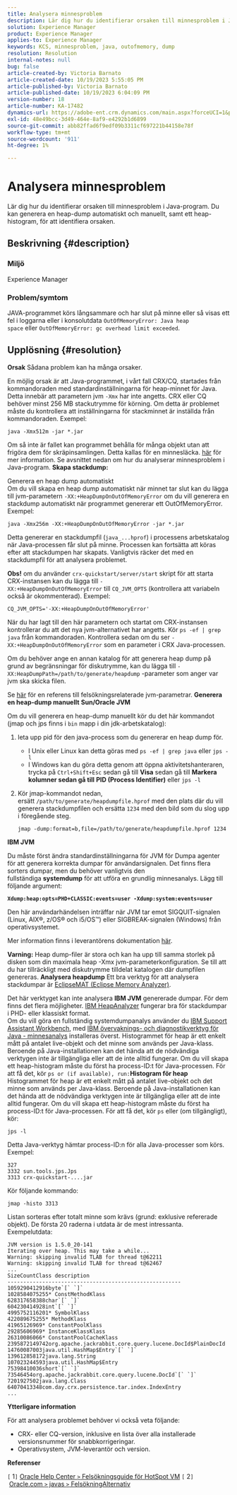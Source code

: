 ```yaml
---
title: Analysera minnesproblem
description: Lär dig hur du identifierar orsaken till minnesproblem i Java-program.
solution: Experience Manager
product: Experience Manager
applies-to: Experience Manager
keywords: KCS, minnesproblem, java, outofmemory, dump
resolution: Resolution
internal-notes: null
bug: false
article-created-by: Victoria Barnato
article-created-date: 10/19/2023 5:55:05 PM
article-published-by: Victoria Barnato
article-published-date: 10/19/2023 6:04:09 PM
version-number: 18
article-number: KA-17482
dynamics-url: https://adobe-ent.crm.dynamics.com/main.aspx?forceUCI=1&pagetype=entityrecord&etn=knowledgearticle&id=9b3b26a0-a86e-ee11-8df0-6045bd006793
exl-id: 48e49bcc-3d49-464e-8af9-e4292b1d6899
source-git-commit: abb82ffad6f9edf09b3311cf697221b44158e78f
workflow-type: tm+mt
source-wordcount: '911'
ht-degree: 1%

---
```


# Analysera minnesproblem


Lär dig hur du identifierar orsaken till minnesproblem i Java-program. Du kan generera en heap-dump automatiskt och manuellt, samt ett heap-histogram, för att identifiera orsaken.

## Beskrivning {#description}


### <b>Miljö</b>

Experience Manager



### <b>Problem/symtom</b>

JAVA-programmet körs långsammare och har slut på minne eller så visas ett fel i loggarna eller i konsolutdata `OutOfMemoryError: Java heap space` eller `OutOfMemoryError: gc overhead limit exceeded`.


## Upplösning {#resolution}

<b>Orsak</b>
Sådana problem kan ha många orsaker.

En möjlig orsak är att Java-programmet, i vårt fall CRX/CQ, startades från kommandoraden med standardinställningarna för heap-minnet för Java. Detta innebär att parametern jvm `-Xmx` har inte angetts. CRX eller CQ behöver minst 256 MB stackutrymme för körning. Om detta är problemet måste du kontrollera att inställningarna för stackminnet är inställda från kommandoraden. Exempel:


```
java -Xmx512m -jar *.jar
```


Om så inte är fallet kan programmet behålla för många objekt utan att frigöra dem för skräpinsamlingen. Detta kallas för en minnesläcka. [här](https://docs.oracle.com/javase/7/docs/webnotes/tsg/TSG-VM/html/memleaks.html) för mer information. Se avsnittet nedan om hur du analyserar minnesproblem i Java-program.
<b>Skapa stackdump:</b>

Generera en heap dump automatiskt<br>
Om du vill skapa en heap dump automatiskt när minnet tar slut kan du lägga till jvm-parametern `-XX:+HeapDumpOnOutOfMemoryError` om du vill generera en stackdump automatiskt när programmet genererar ett OutOfMemoryError. Exempel:


```
java -Xmx256m -XX:+HeapDumpOnOutOfMemoryError -jar *.jar
```


Detta genererar en stackdumpfil (`java_...hprof`) i processens arbetskatalog när Java-processen får slut på minne. Processen kan fortsätta att köras efter att stackdumpen har skapats. Vanligtvis räcker det med en stackdumpfil för att analysera problemet.

<b>Obs!</b> om du använder `crx-quickstart/server/start` skript för att starta CRX-instansen kan du lägga till `-XX:+HeapDumpOnOutOfMemoryError` till `CQ_JVM_OPTS` (kontrollera att variabeln också är okommenterad). Exempel:


```
CQ_JVM_OPTS='-XX:+HeapDumpOnOutOfMemoryError'
```


När du har lagt till den här parametern och startat om CRX-instansen kontrollerar du att det nya jvm-alternativet har angetts. Kör `ps -ef | grep java` från kommandoraden. Kontrollera sedan om du ser `-XX:+HeapDumpOnOutOfMemoryError` som en parameter i CRX Java-processen.

Om du behöver ange en annan katalog för att generera heap dump på grund av begränsningar för diskutrymme, kan du lägga till `-XX:HeapDumpPath=/path/to/generate/heapdump` -parameter som anger var jvm ska skicka filen.

Se [här](https://www.oracle.com/java/technologies/javase/vmoptions-jsp.html#DebuggingOptions) för en referens till felsökningsrelaterade jvm-parametrar.
<b>Generera en heap-dump manuellt</b>
<b>Sun/Oracle JVM</b>

Om du vill generera en heap-dump manuellt kör du det här kommandot (jmap och jps finns i `bin` mapp i din jdk-arbetskatalog):

1. leta upp pid för den java-process som du genererar en heap dump för.
   - I Unix eller Linux kan detta göras med `ps -ef | grep java` eller `jps -l`
   - I Windows kan du göra detta genom att öppna aktivitetshanteraren, trycka på `Ctrl+Shift+Esc` sedan gå till <b>Visa</b> sedan gå till <b>Markera kolumner </b><b>sedan gå till</b> <b>PID (Process Identifier)</b> eller `jps -l`
2. Kör jmap-kommandot nedan, ersätt `/path/to/generate/heapdumpfile.hprof` med den plats där du vill generera stackdumpfilen och ersätta `1234` med den bild som du slog upp i föregående steg.

   ```
   jmap -dump:format=b,file=/path/to/generate/heapdumpfile.hprof 1234
   ```


<b>IBM JVM</b>

Du måste först ändra standardinställningarna för JVM för Dumpa agenter för att generera korrekta dumpar för användarsignalen. Det finns flera sorters dumpar, men du behöver vanligtvis den fullständiga <b>systemdump</b> för att utföra en grundlig minnesanalys. Lägg till följande argument:

<b>`Xdump:heap:opts=PHD+CLASSIC:events=user -Xdump:system:events=user`</b>

Den här användarhändelsen inträffar när JVM tar emot SIGQUIT-signalen (Linux, AIX®, z/OS® och i5/OS™) eller SIGBREAK-signalen (Windows) från operativsystemet.

Mer information finns i leverantörens dokumentation [här](https://www.ibm.com/docs/en/sdk-java-technology?topic=SSYKE2/earlier_releases/earlier_releases.html).

<b>Varning:</b> Heap dump-filer är stora och kan ha upp till samma storlek på disken som din maximala heap -Xmx jvm-parameterkonfiguration. Se till att du har tillräckligt med diskutrymme tilldelat katalogen där dumpfilen genereras.
<b>Analysera heapdump</b>
Ett bra verktyg för att analysera stackdumpar är [EclipseMAT (Eclipse Memory Analyzer)](https://www.eclipse.org/mat/).

Det här verktyget kan inte analysera <b>IBM JVM</b> genererade dumpar. För dem finns det flera möjligheter. [IBM HeapAnalyzer](https://www.ibm.com/support/pages/ibm-heapanalyzer) fungerar bra för stackdumpar i PHD- eller klassiskt format.
<br>Om du vill göra en fullständig systemdumpanalys använder du [IBM Support Assistant Workbench](https://www.ibm.com/support/pages/node/718131), med [IBM övervaknings- och diagnostikverktyg för Java - minnesanalys](https://www.ibm.com/docs/en/ztpf/2019?topic=tools-memory-analyzer) installeras överst. Histogrammet för heap är ett enkelt mått på antalet live-objekt och det minne som används per Java-klass. Beroende på Java-installationen kan det hända att de nödvändiga verktygen inte är tillgängliga eller att de inte alltid fungerar. Om du vill skapa ett heap-histogram måste du först ha process-ID:t för Java-processen. För att få det, kör `ps or (if available), run:`<b>Histogram för heap</b>
Histogrammet för heap är ett enkelt mått på antalet live-objekt och det minne som används per Java-klass. Beroende på Java-installationen kan det hända att de nödvändiga verktygen inte är tillgängliga eller att de inte alltid fungerar. Om du vill skapa ett heap-histogram måste du först ha process-ID:t för Java-processen. För att få det, kör `ps` eller (om tillgängligt), kör:


```
jps -l
```


Detta Java-verktyg hämtar process-ID:n för alla Java-processer som körs. Exempel:


```
327 
3332 sun.tools.jps.Jps
3313 crx-quickstart-....jar
```


Kör följande kommando:


```
jmap -histo 3313
```


Listan sorteras efter totalt minne som krävs (grund: exklusive refererade objekt). De första 20 raderna i utdata är de mest intressanta. Exempelutdata:


```
JVM version is 1.5.0_20-141
Iterating over heap. This may take a while...
Warning: skipping invalid TLAB for thread t@62211
Warning: skipping invalid TLAB for thread t@62467
...
SizeCountClass description
-------------------------------------------------------
1059290412916byte`[` `]` 
1028584075255* ConstMethodKlass
628317658388char`[` `]` 
604230414928int`[` `]` 
4995752116201* SymbolKlass
422089675255* MethodKlass
41965126969* ConstantPoolKlass
29285606969* InstanceKlassKlass
26310086066* ConstantPoolCacheKlass
2395872149742org.apache.jackrabbit.core.query.lucene.DocId$PlainDocId
14760087003java.util.HashMap$Entry`[` `]` 
139612858172java.lang.String
107023244593java.util.HashMap$Entry
75398410036short`[` `]` 
73546454org.apache.jackrabbit.core.query.lucene.DocId`[` `]` 
7201927502java.lang.Class
64070413348com.day.crx.persistence.tar.index.IndexEntry
...
```


<b>Ytterligare information</b>

För att analysera problemet behöver vi också veta följande:

- CRX- eller CQ-version, inklusive en lista över alla installerade versionsnummer för snabbkorrigeringar.
- Operativsystem, JVM-leverantör och version.


<b>Referenser</b>

`[` 1`]`  [Oracle Help Center `>`  Felsökningsguide för HotSpot VM](https://docs.oracle.com/javase/7/docs/webnotes/tsg/TSG-VM/html/memleaks.html)
`[` 2`]`  [Oracle.com `>`  javas `>`  FelsökningAlternativ](https://www.oracle.com/java/technologies/javase/vmoptions-jsp.html#DebuggingOptions)
